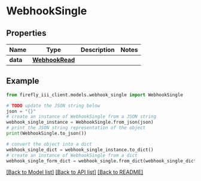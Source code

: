 # WebhookSingle


## Properties

Name | Type | Description | Notes
------------ | ------------- | ------------- | -------------
**data** | [**WebhookRead**](WebhookRead.md) |  | 

## Example

```python
from firefly_iii_client.models.webhook_single import WebhookSingle

# TODO update the JSON string below
json = "{}"
# create an instance of WebhookSingle from a JSON string
webhook_single_instance = WebhookSingle.from_json(json)
# print the JSON string representation of the object
print(WebhookSingle.to_json())

# convert the object into a dict
webhook_single_dict = webhook_single_instance.to_dict()
# create an instance of WebhookSingle from a dict
webhook_single_form_dict = webhook_single.from_dict(webhook_single_dict)
```
[[Back to Model list]](../README.md#documentation-for-models) [[Back to API list]](../README.md#documentation-for-api-endpoints) [[Back to README]](../README.md)


